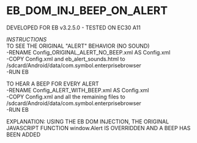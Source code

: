 # EB_DOM_INJ_BEEP_ON_ALERT

DEVELOPED FOR EB v3.2.5.0 - TESTED ON EC30 A11

*INSTRUCTIONS*  
TO SEE THE ORIGINAL "ALERT" BEHAVIOR (NO SOUND)  
-RENAME Config_ORIGINAL_ALERT_NO_BEEP.xml AS Config.xml  
-COPY Config.xml and eb_alert_sounds.html to  /sdcard/Android/data/com.symbol.enterprisebrowser  
-RUN EB  
  
TO HEAR A BEEP FOR EVERY ALERT  
-RENAME Config_ALERT_WITH_BEEP.xml AS Config.xml  
-COPY Config.xml and all the remaining files to  /sdcard/Android/data/com.symbol.enterprisebrowser  
-RUN EB  
  
EXPLANATION: USING THE EB DOM INJECTION, THE ORIGINAL JAVASCRIPT FUNCTION window.Alert IS OVERRIDDEN AND A BEEP HAS BEEN ADDED

